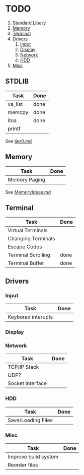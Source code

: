 # TODO

1. [Standard Libary](#STDLIB)
2. [Memory](#Memory)
3. [Terminal](#Terminal)
4. [Drivers](#Drivers)
    1. [Input](#Input)
    2. [Display](#Display)
    3. [Network](Network)
    4. [HDD](#HDD)
5. [Misc](#Misc)

## STDLIB
| Task    | Done |
|---------|------|
| va_list | done |
| memcpy  | done |
| itoa    | done |
| printf  |      |

See [tier0.md](Documents/tier0.md)

## Memory

| Task          | Done |
|---------------|------|
| Memory Paging |      |

See [MemoryIdeas.md](Documents/MemoryIdeas.md)

## Terminal

| Task               | Done |
|--------------------|------|
| Virtual Terminals  |      |
| Changing Terminals |      |
| Escape Codes       |      |
| Terminal Scrolling | done |
| Terminal Buffer    | done |

## Drivers
### Input
| Task               | Done |
|--------------------|------|
| Keyborad interupts |      |

### Display
### Network
| Task             | Done |
|------------------|------|
| TCP/IP Stack     |      |
| UDP?             |      |
| Socket Interface |      |

### HDD
| Task               | Done |
|--------------------|------|
| Save/Loading Files |      |

### Misc
| Task                 | Done |
|----------------------|------|
| Improve build system |      |
| Reorder files        |      |
